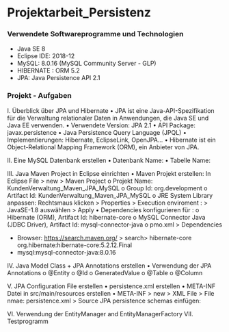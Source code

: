 # Projektarbeit_Persistenz
### Verwendete Softwareprogramme und Technologien 
-	Java SE 8
-	Eclipse IDE: 2018-12
-	MySQL: 8.0.16 (MySQL Community Server - GLP)
-	HIBERNATE : ORM 5.2
-	JPA: Java Persistence API 2.1
### Projekt - Aufgaben
I.	Überblick über JPA und Hibernate
•	JPA ist eine Java-API-Spezifikation für die Verwaltung relationaler Daten in Anwendungen, die Java SE und Java EE verwenden.
•	Verwendete Version: JPA 2.1
•	API Package: javax.persistence
•	Java Persistence Query Language (JPQL)
•	Implementierungen: Hibernate, EclipseLink, OpenJPA…
•	Hibernate ist ein Object-Relational Mapping Framework (ORM), ein Anbieter von  JPA.

II.	Eine MySQL Datenbank erstellen
•	Datenbank Name:
•	Tabelle Name:

III.	Java Maven Project in Eclipse einrichten 
•	Maven Projekt erstellen: In Eclipse File > new > Maven Project
o	Projekt Name: KundenVerwaltung_Maven_JPA_MySQL
o	Group Id: org.development
o	Artifact Id: KundenVerwaltung_Maven_JPA_MySQL
o	JRE System Library anpassen: Rechtsmaus klicken > Properties > Execution enviroment : > JavaSE-1.8 auswählen > Apply
•	Dependencies konfigurieren für :
o	Hibernate (ORM), Artifact Id: hibernate-core
o	MySQL Connector Java (JDBC Driver), Artifact Id: mysql-connector-java
o	pmo.xml > Dependencies
- Browser: https://search.maven.org/ > search> hibernate-core
  org.hibernate:hibernate-core:5.2.12.Final
- mysql:mysql-connector-java:8.0.16

IV.	Java Model Class +  JPA Annotations erstellen
•	Verwendung der JPA Annotations
o	@Entity
o	@Id
o	GeneratedValue
o	@Table
o	@Column

V.	JPA Configuration File erstellen
•	persistence.xml erstellen
•	META-INF Datei in src/main/resources erstellen
•	META-INF > new > XML File > File nmae: persistence.xml > Source
JPA persistence schemas einfügen:
<persistence xmlns="http://xmlns.jcp.org/xml/ns/persistence"
	xmlns:xsi="http://www.w3.org/2001/XMLSchema-instance"
	xsi:schemaLocation="http://xmlns.jcp.org/xml/ns/persistence
          http://xmlns.jcp.org/xml/ns/persistence/persistence_2_1.xsd"
	version="2.1">

VI.	Verwendung der EntityManager and EntityManagerFactory
VII.	Testprogramm


